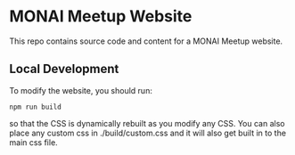 # MONAI Meetup Website

This repo contains source code and content for a MONAI Meetup website.

## Local Development

To modify the website, you should run:

`npm run build`

so that the CSS is dynamically rebuilt as you modify any CSS.  You can also place any custom css in ./build/custom.css and it will also get built in to the main css file.



